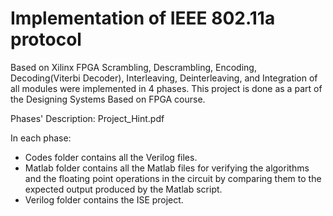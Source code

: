 # Implementation of IEEE 802.11a protocol
Based on Xilinx FPGA Scrambling, Descrambling, Encoding, Decoding(Viterbi Decoder), Interleaving, Deinterleaving, and Integration of all modules were implemented in 4 phases. This project is done as a part of the Designing Systems Based on FPGA course. 

Phases' Description: Project_Hint.pdf

In each phase:
- Codes folder contains all the Verilog files.
- Matlab folder contains all the Matlab files for verifying the algorithms and the floating point operations in the circuit by comparing them to the expected output produced by the Matlab script.
- Verilog folder contains the ISE project.